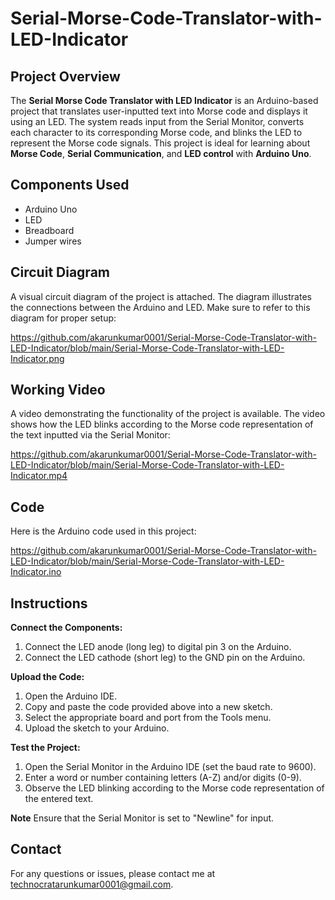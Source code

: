 # Serial-Morse-Code-Translator-with-LED-Indicator

## Project Overview

The **Serial Morse Code Translator with LED Indicator** is an Arduino-based project that translates user-inputted text into Morse code and displays it using an LED. The system reads input from the Serial Monitor, converts each character to its corresponding Morse code, and blinks the LED to represent the Morse code signals. This project is ideal for learning about **Morse Code**, **Serial Communication**, and **LED control** with **Arduino Uno**.

## Components Used

- Arduino Uno
- LED
- Breadboard
- Jumper wires

## Circuit Diagram

A visual circuit diagram of the project is attached. The diagram illustrates the connections between the Arduino and LED. Make sure to refer to this diagram for proper setup:

https://github.com/akarunkumar0001/Serial-Morse-Code-Translator-with-LED-Indicator/blob/main/Serial-Morse-Code-Translator-with-LED-Indicator.png


## Working Video

A video demonstrating the functionality of the project is available. The video shows how the LED blinks according to the Morse code representation of the text inputted via the Serial Monitor:

https://github.com/akarunkumar0001/Serial-Morse-Code-Translator-with-LED-Indicator/blob/main/Serial-Morse-Code-Translator-with-LED-Indicator.mp4


## Code

Here is the Arduino code used in this project:

https://github.com/akarunkumar0001/Serial-Morse-Code-Translator-with-LED-Indicator/blob/main/Serial-Morse-Code-Translator-with-LED-Indicator.ino

## Instructions

**Connect the Components:**

1. Connect the LED anode (long leg) to digital pin 3 on the Arduino.
2. Connect the LED cathode (short leg) to the GND pin on the Arduino.

**Upload the Code:**

1. Open the Arduino IDE.
2. Copy and paste the code provided above into a new sketch.
3. Select the appropriate board and port from the Tools menu.
4. Upload the sketch to your Arduino.

**Test the Project:**

1. Open the Serial Monitor in the Arduino IDE (set the baud rate to 9600).
2. Enter a word or number containing letters (A-Z) and/or digits (0-9).
3. Observe the LED blinking according to the Morse code representation of the entered text.

**Note**
Ensure that the Serial Monitor is set to "Newline" for input.

## Contact
For any questions or issues, please contact me at technocratarunkumar0001@gmail.com.
